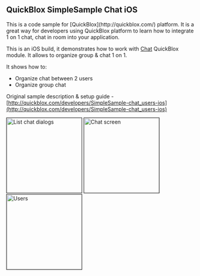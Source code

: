<h2> QuickBlox SimpleSample Chat iOS</h2>
This is a code sample for [QuickBlox](http://quickblox.com/) platform. It is a great way for developers using QuickBlox platform to learn how to integrate 1 on 1 chat, chat in room into your application.

This is an iOS build, it demonstrates how to work with [Chat](http://quickblox.com/developers/Chat) QuickBlox module.
It allows to organize group & chat 1 on 1.

It shows how to:
<ul>
<li> Organize chat between 2 users</li>
<li> Organize group chat </li>
</ul>

Original sample description & setup guide - [http://quickblox.com/developers/SimpleSample-chat_users-ios](http://quickblox.com/developers/SimpleSample-chat_users-ios)

<img src="http://files.quickblox.com/iOS_chat2_0_sample1.png" border="1" alt="List chat dialogs" width="200">
<img src="http://files.quickblox.com/iOS_chat2_0_sample3.png" border="1" alt="Chat screen" width="200">
<img src="http://files.quickblox.com/iOS_chat2_0_sample2.png" border="1" alt="Users" width="200">

